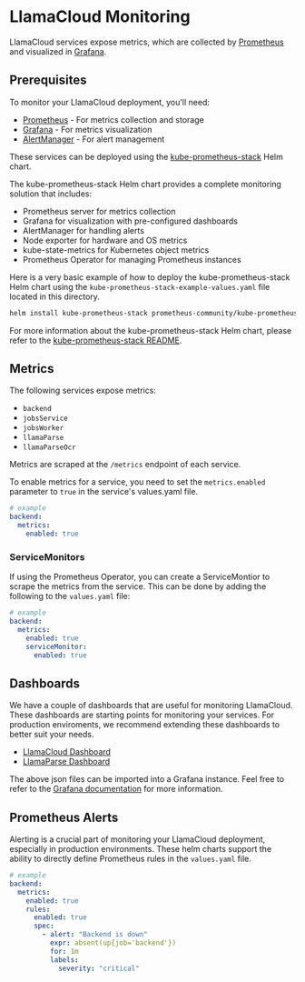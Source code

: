 # LlamaCloud Monitoring

LlamaCloud services expose metrics, which are collected by [Prometheus](https://prometheus.io) and visualized in [Grafana](https://grafana.com).

## Prerequisites

To monitor your LlamaCloud deployment, you'll need:

- [Prometheus](https://prometheus.io) - For metrics collection and storage
- [Grafana](https://grafana.com) - For metrics visualization
- [AlertManager](https://prometheus.io/docs/alerting/latest/alertmanager/) - For alert management

These services can be deployed using the [kube-prometheus-stack](https://github.com/prometheus-community/helm-charts/tree/main/charts/kube-prometheus-stack) Helm chart.

The kube-prometheus-stack Helm chart provides a complete monitoring solution that includes:

- Prometheus server for metrics collection
- Grafana for visualization with pre-configured dashboards
- AlertManager for handling alerts
- Node exporter for hardware and OS metrics
- kube-state-metrics for Kubernetes object metrics
- Prometheus Operator for managing Prometheus instances

Here is a very basic example of how to deploy the kube-prometheus-stack Helm chart using the `kube-prometheus-stack-example-values.yaml` file located in this directory.

```bash
helm install kube-prometheus-stack prometheus-community/kube-prometheus-stack -f kube-prometheus-stack-example-values.yaml
```

For more information about the kube-prometheus-stack Helm chart, please refer to the [kube-prometheus-stack README](https://github.com/prometheus-community/helm-charts/tree/main/charts/kube-prometheus-stack).

## Metrics

The following services expose metrics:

- `backend`
- `jobsService`
- `jobsWorker`
- `llamaParse`
- `llamaParseOcr`

Metrics are scraped at the `/metrics` endpoint of each service.

To enable metrics for a service, you need to set the `metrics.enabled` parameter to `true` in the service's values.yaml file.

```yaml
# example
backend:
  metrics:
    enabled: true
```

### ServiceMonitors

If using the Prometheus Operator, you can create a ServiceMontior to scrape the metrics from the service. This can be done by adding the following to the `values.yaml` file:

```yaml
# example
backend:
  metrics:
    enabled: true
    serviceMonitor:
      enabled: true
```

## Dashboards

We have a couple of dashboards that are useful for monitoring LlamaCloud. These dashboards are starting points for monitoring your services. For production enviroments, we recommend extending these dashboards to better suit your needs.

- [LlamaCloud Dashboard](./llamacloud-dashboard.json)
- [LlamaParse Dashboard](./llamaparse-dashboard.json)

The above json files can be imported into a Grafana instance. Feel free to refer to the [Grafana documentation](https://grafana.com/docs/grafana/latest/dashboards/build-dashboards/import-dashboards/) for more information.

## Prometheus Alerts

Alerting is a crucial part of monitoring your LlamaCloud deployment, especially in production environments. These helm charts support the ability to directly define Prometheus rules in the `values.yaml` file.

```yaml
# example
backend:
  metrics:
    enabled: true
    rules:
      enabled: true
      spec:
        - alert: "Backend is down"
          expr: absent(up{job='backend'})
          for: 1m
          labels:
            severity: "critical"
```
